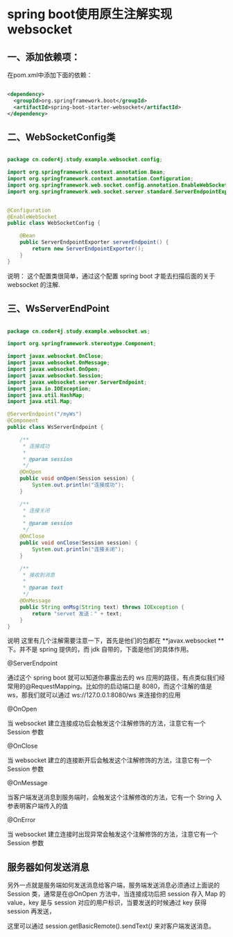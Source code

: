 
# spring boot使用原生注解实现websocket

## 一、添加依赖项：

在pom.xml中添加下面的依赖：

```xml

<dependency>
  <groupId>org.springframework.boot</groupId>
  <artifactId>spring-boot-starter-websocket</artifactId>
</dependency>

```

## 二、WebSocketConfig类

```java

package cn.coder4j.study.example.websocket.config;

import org.springframework.context.annotation.Bean;
import org.springframework.context.annotation.Configuration;
import org.springframework.web.socket.config.annotation.EnableWebSocket;
import org.springframework.web.socket.server.standard.ServerEndpointExporter;


@Configuration
@EnableWebSocket
public class WebSocketConfig {

    @Bean
    public ServerEndpointExporter serverEndpoint() {
        return new ServerEndpointExporter();
    }
}

```
说明：
这个配置类很简单，通过这个配置 spring boot 才能去扫描后面的关于 websocket 的注解.

## 三、WsServerEndPoint

```java

package cn.coder4j.study.example.websocket.ws;

import org.springframework.stereotype.Component;

import javax.websocket.OnClose;
import javax.websocket.OnMessage;
import javax.websocket.OnOpen;
import javax.websocket.Session;
import javax.websocket.server.ServerEndpoint;
import java.io.IOException;
import java.util.HashMap;
import java.util.Map;

@ServerEndpoint("/myWs")
@Component
public class WsServerEndpoint {

    /**
     * 连接成功
     *
     * @param session
     */
    @OnOpen
    public void onOpen(Session session) {
        System.out.println("连接成功");
    }

    /**
     * 连接关闭
     *
     * @param session
     */
    @OnClose
    public void onClose(Session session) {
        System.out.println("连接关闭");
    }

    /**
     * 接收到消息
     *
     * @param text
     */
    @OnMessage
    public String onMsg(String text) throws IOException {
        return "servet 发送：" + text;
    }
}


```
说明
这里有几个注解需要注意一下，首先是他们的包都在 **javax.websocket **下。并不是 spring 提供的，而 jdk 自带的，下面是他们的具体作用。

@ServerEndpoint

通过这个 spring boot 就可以知道你暴露出去的 ws 应用的路径，有点类似我们经常用的@RequestMapping。比如你的启动端口是 8080，而这个注解的值是 ws，那我们就可以通过 ws://127.0.0.1:8080/ws 来连接你的应用

@OnOpen

当 websocket 建立连接成功后会触发这个注解修饰的方法，注意它有一个  Session 参数

@OnClose

当 websocket 建立的连接断开后会触发这个注解修饰的方法，注意它有一个  Session 参数

@OnMessage

当客户端发送消息到服务端时，会触发这个注解修改的方法，它有一个 String 入参表明客户端传入的值

@OnError

当 websocket 建立连接时出现异常会触发这个注解修饰的方法，注意它有一个  Session 参数


## 服务器如何发送消息

另外一点就是服务端如何发送消息给客户端，服务端发送消息必须通过上面说的 Session 类，通常是在@OnOpen 方法中，当连接成功后把 session 存入 Map 的 value，key 是与 session 对应的用户标识，当要发送的时候通过 key 获得 session 再发送，

这里可以通过  session.getBasicRemote().sendText(*)* 来对客户端发送消息。

